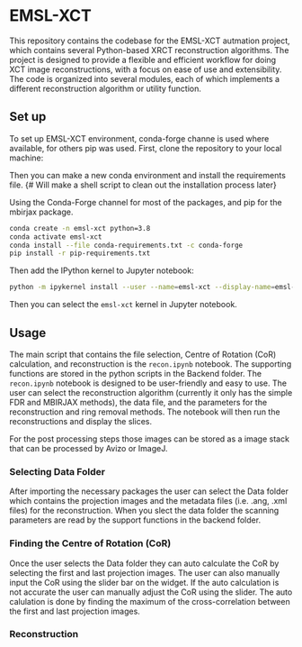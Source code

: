 # EMSL-XCT

This repository contains the codebase for the EMSL-XCT autmation project, which contains several Python-based XRCT reconstruction algorithms. The project is designed to provide a flexible and efficient workflow for doing XCT image reconstructions, with a focus on ease of use and extensibility. The code is organized into several modules, each of which implements a different reconstruction algorithm or utility function.

## Set up
To set up EMSL-XCT environment, conda-forge channe is used where available, for others pip was used. First, clone the repository to your local machine:

Then you can make a new conda environment and install the requirements file. {# Will make a shell script to clean out the installation process later}

Using the Conda-Forge channel for most of the packages, and pip for the mbirjax package.

```bash
conda create -n emsl-xct python=3.8
conda activate emsl-xct
conda install --file conda-requirements.txt -c conda-forge
pip install -r pip-requirements.txt
```
Then add the IPython kernel to Jupyter notebook:

```bash
python -m ipykernel install --user --name=emsl-xct --display-name=emsl-xct"

```

Then you can select the ```emsl-xct``` kernel in Jupyter notebook.

## Usage

The main script that contains the file selection, Centre of Rotation (CoR) calculation, and reconstruction is the ```recon.ipynb``` notebook. The supporting functions are stored in the python scripts in the Backend folder. The ```recon.ipynb``` notebook is designed to be user-friendly and easy to use. The user can select the reconstruction algorithm (currently it only has the simple FDR and MBIRJAX methods), the data file, and the parameters for the reconstruction and ring removal methods. The notebook will then run the reconstructions and display the slices.

For the post processing steps those images can be stored as a image stack that can be processed by Avizo or ImageJ.

### Selecting Data Folder

After importing the necessary packages the user can select the Data folder which contains the projection images and the metadata files (i.e. .ang, .xml files) for the reconstruction. When you slect the data folder the scanning parameters are read by the support functions in the backend folder. 

### Finding the Centre of Rotation (CoR)

Once the user selects the Data folder they can auto calculate the CoR by selecting the first and last projection images. The user can also manually input the CoR using the slider bar on the widget. If the auto calculation is not accurate the user can manually adjust the CoR using the slider. The auto calulation is done by finding the maximum of the cross-correlation between the first and last projection images.

### Reconstruction




